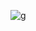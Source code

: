 
[![g](https://camo.githubusercontent.com/aa273602c9ebb33ea9975f7931b3ff5e4058d4350f8fbeeb2cd095dc19b5a08e/68747470733a2f2f7765622e737373612e6177732e696e74656c6c696a2e6e65742f726573756c74732f336663346436356237363631633136623434373336646462336162383838666538653763326265313539643763313032373831393332613233333339366262302f726573756c74732f73637265656e73686f742e706e67)](https://web.sssa.aws.intellij.net/index.html?id=3fc4d65b7661c16b44736ddb3ab888fe8e7c2be159d7c102781932a233396bb0&url=https://web.sssa.aws.intellij.net/results)
